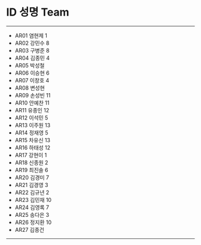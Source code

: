 # ID	성명	Team
---
- AR01	염현제	1
- AR02	강민수	8
- AR03	구병준	8
- AR04	김종민	4
- AR05	박성철	
- AR06	이승현	6
- AR07	이창호	4
- AR08	변성현	
- AR09	손성빈	11
- AR10	안예찬	11
- AR11	유종인	12
- AR12	이석민	5
- AR13	이주원	13
- AR14	정재영	5
- AR15	차유신	13
- AR16	하태성	12
- AR17	강현이	1
- AR18	신종원	2
- AR19	최진솔	6
- AR20	김경미	7
- AR21	김경영	3
- AR22	김규년	2
- AR23	김민재	10
- AR24	김영록	7
- AR25	송다은	3
- AR26	정지환	10
- AR27	김종건	
---

